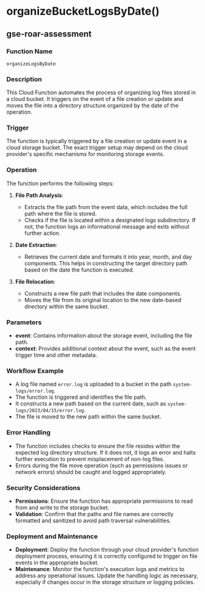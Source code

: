 # organizeBucketLogsByDate()

## gse-roar-assessment

### Function Name
`organizeLogsByDate`

### Description
This Cloud Function automates the process of organizing log files stored in a cloud bucket. It triggers on the event of a file creation or update and moves the file into a directory structure organized by the date of the operation.

### Trigger
The function is typically triggered by a file creation or update event in a cloud storage bucket. The exact trigger setup may depend on the cloud provider's specific mechanisms for monitoring storage events.

### Operation
The function performs the following steps:

1. **File Path Analysis**:
   - Extracts the file path from the event data, which includes the full path where the file is stored.
   - Checks if the file is located within a designated logs subdirectory. If not, the function logs an informational message and exits without further action.

2. **Date Extraction**:
   - Retrieves the current date and formats it into year, month, and day components. This helps in constructing the target directory path based on the date the function is executed.

3. **File Relocation**:
   - Constructs a new file path that includes the date components.
   - Moves the file from its original location to the new date-based directory within the same bucket.

### Parameters
- **event**: Contains information about the storage event, including the file path.
- **context**: Provides additional context about the event, such as the event trigger time and other metadata.

### Workflow Example
- A log file named `error.log` is uploaded to a bucket in the path `system-logs/error.log`.
- The function is triggered and identifies the file path.
- It constructs a new path based on the current date, such as `system-logs/2023/04/15/error.log`.
- The file is moved to the new path within the same bucket.

### Error Handling
- The function includes checks to ensure the file resides within the expected log directory structure. If it does not, it logs an error and halts further execution to prevent misplacement of non-log files.
- Errors during the file move operation (such as permissions issues or network errors) should be caught and logged appropriately.

### Security Considerations
- **Permissions**: Ensure the function has appropriate permissions to read from and write to the storage bucket.
- **Validation**: Confirm that the paths and file names are correctly formatted and sanitized to avoid path traversal vulnerabilities.

### Deployment and Maintenance
- **Deployment**: Deploy the function through your cloud provider's function deployment process, ensuring it is correctly configured to trigger on file events in the appropriate bucket.
- **Maintenance**: Monitor the function's execution logs and metrics to address any operational issues. Update the handling logic as necessary, especially if changes occur in the storage structure or logging policies.
